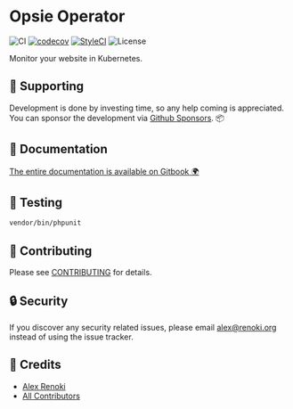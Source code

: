 Opsie Operator
==============

![CI](https://github.com/opsie-app/operator-cli/workflows/CI/badge.svg?branch=master)
[![codecov](https://codecov.io/gh/opsie-app/operator-cli/branch/master/graph/badge.svg)](https://codecov.io/gh/opsie-app/operator-cli)
[![StyleCI](https://github.styleci.io/repos/397491616/shield?branch=master)](https://github.styleci.io/repos/397491616)
![License](https://img.shields.io/github/license/opsie-app/operator-cli)

Monitor your website in Kubernetes.

## 🤝 Supporting

Development is done by investing time, so any help coming is appreciated. You can sponsor the development via [Github Sponsors](https://github.com/sponsors/rennokki). 📦

## 📃 Documentation

[The entire documentation is available on Gitbook 🌍](https://rennokki.gitbook.io/opsie-operator-cli/)

## 🐛 Testing

``` bash
vendor/bin/phpunit
```

## 🤝 Contributing

Please see [CONTRIBUTING](CONTRIBUTING.md) for details.

## 🔒  Security

If you discover any security related issues, please email alex@renoki.org instead of using the issue tracker.

## 🎉 Credits

- [Alex Renoki](https://github.com/rennokki)
- [All Contributors](../../contributors)
